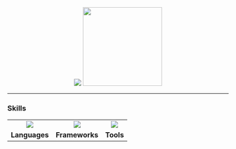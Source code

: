 <div align="center">

<img src="https://readme-typing-svg.demolab.com?font=Fira+Code&size=22&duration=5000&pause=3000&color=6dbac6&center=true&vCenter=true&width=600&lines=Hi,+I'm+Yassien+Tawfik!;Wired+for+Innovation;Fueled+by+Signals+%26+Code">


<img src="https://user-images.githubusercontent.com/74038190/212749168-86d6c7ab-98da-409b-998f-c5b74721badd.gif" height="180">

</div>

---

### Skills

<table align="center">
  <tr>
    <td align="center">
      <img src="https://skillicons.dev/icons?i=py,c,cpp,java,html,css,js&perline=7" />
    </td>
    <td align="center">
      <img src="https://skillicons.dev/icons?i=tensorflow,pytorch,opencv,sklearn,flask,qt&perline=6" />
    </td>
    <td align="center">
      <img src="https://skillicons.dev/icons?i=vscode,pycharm,webstorm,clion,arduino,blender&perline=6" />
    </td>
  </tr>
  <tr>
    <td align="center"><b>Languages</b></td>
    <td align="center"><b>Frameworks</b></td>
    <td align="center"><b>Tools</b></td>
  </tr>
</table>

